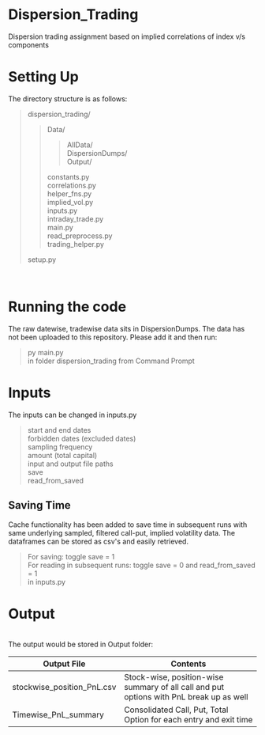 # Dispersion_Trading
Dispersion trading assignment based on implied correlations of index v/s components

# Setting Up
The directory structure is as follows: <br />
> dispersion_trading/ <br />
>
> >  Data/ <br />
> >
> > >    AllData/ <br />
> > >    DispersionDumps/ <br />
> > >    Output/ <br />
> >
> >  constants.py <br />
> >  correlations.py <br />
> >  helper_fns.py <br />
> >  implied_vol.py <br />
> >  inputs.py  <br />
> >  intraday_trade.py <br />
> >  main.py <br />
> >  read_preprocess.py <br />
> >  trading_helper.py <br />
>
> setup.py <br />
<br />

# Running the code
The raw datewise, tradewise data sits in DispersionDumps. The data has not been uploaded to this repository. Please add it and then run: <br />
> py main.py  <br />
in folder dispersion_trading from Command Prompt <br />

# Inputs
The inputs can be changed in inputs.py <br />
> start and end dates <br />
> forbidden dates (excluded dates) <br />
> sampling frequency <br />
> amount (total capital) <br />
> input and output file paths <br />
> save <br />
> read_from_saved <br />

## Saving Time
Cache functionality has been added to save time in subsequent runs with same underlying sampled, filtered call-put, implied volatility data. The dataframes can be stored as csv's and easily retrieved. <br />
> For saving: toggle save = 1<br />
> For reading in subsequent runs: toggle save = 0 and read_from_saved = 1 <br />
in inputs.py <br />

# Output

<br />
The output would be stored in Output folder: <br />

Output File | Contents
------------ | -------------
stockwise_position_PnL.csv | Stock-wise, position-wise summary of all call and put options with PnL break up as well
Timewise_PnL_summary | Consolidated Call, Put, Total Option for each entry and exit time

<br />

